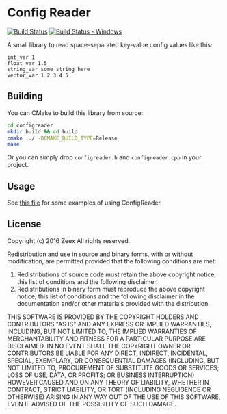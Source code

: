 # Config Reader

[![Build Status][build_status]][build]
[![Build Status - Windows][build_status_win]][build_win]

A small library to read space-separated key-value config values like this:

```
int_var 1
float_var 1.5
string_var some string here
vector_var 1 2 3 4 5
```

Building
--------

You can CMake to build this library from source:

```bash
cd configreader
mkdir build && cd build
cmake ../ -DCMAKE_BUILD_TYPE=Release
make
```

Or you can simply drop `configreader.h` and `configreader.cpp` in your project.

Usage
-----

See [this file][example] for some examples of using ConfigReader.

License
-------

Copyright (c) 2016 Zeex
All rights reserved.

Redistribution and use in source and binary forms, with or without
modification, are permitted provided that the following conditions are met:

1. Redistributions of source code must retain the above copyright notice,
  this list of conditions and the following disclaimer.
2. Redistributions in binary form must reproduce the above copyright notice,
  this list of conditions and the following disclaimer in the documentation
  and/or other materials provided with the distribution.

THIS SOFTWARE IS PROVIDED BY THE COPYRIGHT HOLDERS AND CONTRIBUTORS "AS IS"
AND ANY EXPRESS OR IMPLIED WARRANTIES, INCLUDING, BUT NOT LIMITED TO, THE
IMPLIED WARRANTIES OF MERCHANTABILITY AND FITNESS FOR A PARTICULAR PURPOSE
ARE DISCLAIMED. IN NO EVENT SHALL THE COPYRIGHT OWNER OR CONTRIBUTORS BE
LIABLE FOR ANY DIRECT, INDIRECT, INCIDENTAL, SPECIAL, EXEMPLARY, OR
CONSEQUENTIAL DAMAGES (INCLUDING, BUT NOT LIMITED TO, PROCUREMENT OF
SUBSTITUTE GOODS OR SERVICES; LOSS OF USE, DATA, OR PROFITS; OR BUSINESS
INTERRUPTION) HOWEVER CAUSED AND ON ANY THEORY OF LIABILITY, WHETHER IN
CONTRACT, STRICT LIABILITY, OR TORT (INCLUDING NEGLIGENCE OR OTHERWISE)
ARISING IN ANY WAY OUT OF THE USE OF THIS SOFTWARE, EVEN IF ADVISED OF THE
POSSIBILITY OF SUCH DAMAGE.

[example]: https://github.com/Zeex/configreader/blob/master/configreader_tests.cpp
[build]: https://travis-ci.org/Zeex/configreader
[build_status]: https://travis-ci.org/Zeex/configreader.svg?branch=master
[build_win]: https://ci.appveyor.com/project/Zeex/configreader/branch/master
[build_status_win]: https://ci.appveyor.com/api/projects/status/4msd2wh1qihitiy4?svg=true
